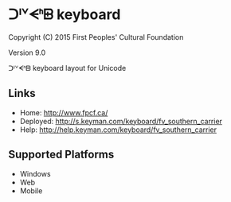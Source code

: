 ᑐᑊᘁᗕᑋᗸ keyboard
======================

Copyright (C) 2015 First Peoples' Cultural Foundation

Version 9.0

ᑐᑊᘁᗕᑋᗸ keyboard layout for Unicode

Links
-----

 * Home:     <http://www.fpcf.ca/>
 * Deployed: <http://s.keyman.com/keyboard/fv_southern_carrier>
 * Help:     <http://help.keyman.com/keyboard/fv_southern_carrier>
 
Supported Platforms
-------------------

 * Windows
 * Web
 * Mobile
